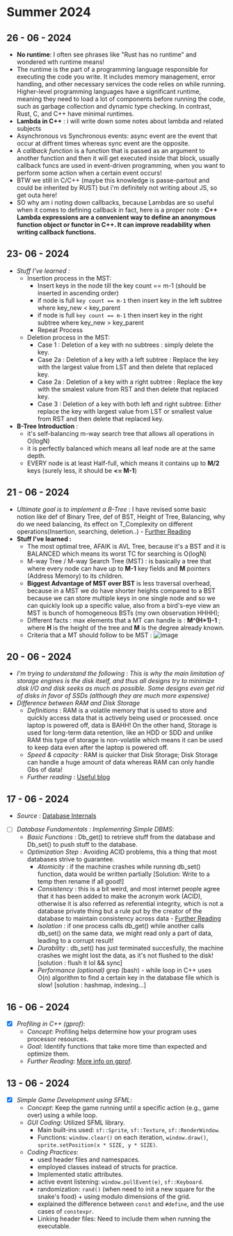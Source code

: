 # Summer 2024

## 26 - 06 - 2024
- **No runtime**: I often see phrases like "Rust has no runtime" and wondered wth runtime means!
- The runtime is the part of a programming language responsible for executing the code you write. It includes memory management, error handling, and other necessary services the code relies on while running. Higher-level programming languages have a significant runtime, meaning they need to load a lot of components before running the code, such as garbage collection and dynamic type checking. In contrast, Rust, C, and C++ have minimal runtimes.
- **Lambda in C++** : i will write down some notes about lambda and related subjects
- Asynchronous vs Synchronous events: async event are the event that occur at diffrent times whereas sync event are the opposite.
- A *callback function* is a function that is passed as an argument to another function and then it will get executed inside that block, usually callback funcs are used in event-driven programming, when you want to perform some action when a certain event occurs!
- BTW we still in C/C++ (maybe this knowledge is passe-partout and could be inherited by RUST) but i'm definitely not writing about JS, so get outa here!
- SO why am i noting down callbacks, because Lambdas are so useful when it comes to defining callback in fact, here is a proper note : **C++ Lambda expressions are a convenient way to define an anonymous function object or functor in C++. It can improve readability when writing callback functions.**


## 23- 06 - 2024
- *Stuff I've learned :*
   - Insertion process in the MST:
     - Insert keys in the node till the key count == m-1 (should be inserted in ascending order)
     - if node is full ```key count == m-1``` then insert key in the left subtree where key_new < key_parent
     - if node is full ```key count == m-1``` then insert key in the right subtree where key_new > key_parent
     - Repeat Process
   - Deletion process in the MST:
     - Case 1 : Deletion of a key with no subtrees : simply delete the key.
     - Case 2a : Deletion of a key with a left subtree : Replace the key with the largest value from LST and then delete that replaced key.
     - Case 2a : Deletion of a key with a right subtree : Replace the key with the smalest valure from RST and then delete that replaced key.
     - Case 3 : Deletion of a key with both left and right subtree: Either replace the key with largest value from LST or smallest value from RST and then delete that replaced key.
- **B-Tree Introduction** :
   - it's self-balancing m-way search tree that allows all operations in O(logN)
   - it is perfectly balanced which means all leaf node are at the same depth.
   - EVERY node is at least Half-full, which means it contains up to **M/2** keys (surely less, it should be **<= M-1**)

## 21 - 06 - 2024
- *Ultimate goal is to implement a B-Tree* : I have revised some basic notion like def of Binary Tree, def of BST, Height of Tree, Balancing, why do we need balancing, its effect on T_Complexity on different operations(Insertion, searching, deletion..) -  [Further Reading](https://www.youtube.com/watch?v=MpGOoJtEYII)
- **Stuff I've learned :**
   - The most optimal tree, AFAIK is AVL Tree, because it's a BST and it is BALANCED which means its worst TC for searching is O(logN)
   - M-way Tree / M-way Search Tree (MST) : is basically a tree that where every node can have up to **M-1** key fields and **M** pointers (Address Memory) to its children.
   - **Biggest Advantage of MST over BST** is less traversal overhead, because in a MST we do have shorter heights compared to a BST because we can store multiple keys in one single node and so we can quickly look up a specific value, also from a bird's-eye view an MST is bunch of homogeneous BSTs (my own observation HHHH);
   - Different facts : max elements that a MT can handle is : **M^(H+1)-1** ; where **H** is the height of the tree and **M** is the degree already known.
   - Criteria that a MT should follow to be MST : ![image](https://github.com/grainme/Summer24/assets/104838272/71eb733a-24bd-4c7c-83ac-df09858d961b)



## 20 - 06 - 2024
- *I'm trying to understand the following* : *This is why the main limitation of storage engines is the disk itself, and thus all designs try to minimize disk I/O and disk seeks as much as possible. Some designs even get rid of disks in favor of SSDs (although they are much more expensive)*
- *Difference between RAM and Disk Storage*
  - *Definitions* : RAM is a volatile memory that is used to store and quickly access data that is actively being used or processed. once laptop is powered off, data is BAHH! On the other hand, Storage is used for long-term data retention, like an HDD or SDD and unlike RAM this type of storage is non-volatile which means it can be used to keep data even after the laptop is powered off.
  - *Speed & capacity* : RAM is quicker that Disk Storage; Disk Storage can handle a huge amount of data whereas RAM can only handle Gbs of data!
  - *Further reading* : [Useful blog](https://www.backblaze.com/blog/whats-diff-ram-vs-storage/)   

## 17 - 06 - 2024
- *Source* : [Database Internals](https://www.databass.dev)
- [ ] *Database Fundamentals : Implementing Simple DBMS*:
  - *Basic Functions* : Db_get() to retrieve stuff from the database and Db_set() to push stuff to the database.
  - *Optimization Step* : Avoiding ACID problems, this a thing that most databases strive to guarantee.
    - *Atomicity* : if the machine crashes while running db_set() function, data would be written partially [Solution: Write to a temp then rename if all good!]
    - *Consistency* : this is a bit weird, and most internet people agree that it has been added to make the acronym work (ACID), otherwise it is also referred as referential integrity, which  is not a database private thing but a rule put by the creator of the database to maintain consistency across data - [Further Reading](https://www.freecodecamp.org/news/acid-databases-explained/#what-does-consistency-mean) 
    - *Isolation* : if one process calls db_get() while another calls db_set() on the same data, we might read only a part of data, leading to a corrupt result!
    - *Durability* : db_set() has just terminated succesfully, the machine crashes we might lost the data, as it's not flushed to the disk! [solution : flush it lol && sync]
    - *Performance (optional)* grep (bash) - while loop in C++ uses O(n) algorithm to find a certain key in the database file which is slow! [solution : hashmap, indexing...]

## 16 - 06 - 2024
- [x] *Profiling in C++ (gprof)*:
  - *Concept*: Profiling helps determine how your program uses processor resources.
  - *Goal*: Identify functions that take more time than expected and optimize them.
  - *Further Reading*: [More info on gprof](https://web.cecs.pdx.edu/~karavan/perf/book_gprof.html).

## 13 - 06 - 2024
- [x] *Simple Game Development using SFML*: 
  - *Concept*: Keep the game running until a specific action (e.g., game over) using a while loop.
  - *GUI Coding*: Utilized SFML library.
    - Main built-ins used: `sf::Sprite`, `sf::Texture`, `sf::RenderWindow`.
    - Functions: `window.clear()` on each iteration, `window.draw()`, `sprite.setPosition(x * SIZE, y * SIZE)`.
  - *Coding Practices*: 
    - used header files and namespaces.
    - employed classes instead of structs for practice.
    - Implemented static attributes.
    - active event listening: `window.pollEvent(e)`, `sf::Keyboard`.
    - randomization: `rand()` (when need to init a new square for the snake's food) + using modulo dimensions of the grid.
    - explained the difference between `const` and `#define`, and the use cases of `constexpr`.
    - Linking header files: Need to include them when running the executable.
